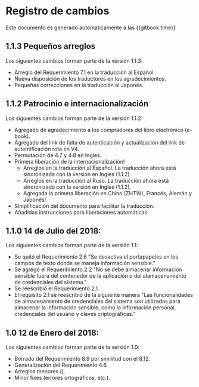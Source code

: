 # Registro de cambios

Este documento es generado automaticamente a las {{gitbook.time}}

## 1.1.3 Pequeños arreglos
Los siguientes cambios forman parte de la versión 1.1.3:

- Arreglo del Requerimiento 7.1 en la traducción al Español.
- Nueva disposición de los traductores en los agradecimientos.
- Pequeñas correcciones en la traducción al Japonés.

## 1.1.2 Patrocinio e internacionalización
Los siguientes cambios forman parte de la versión 1.1.2:

- Agregado de agradecimiento a los compradores del libro electrónico (e-book).
- Agregado del link de falta de autenticación y actualización del link de autentificación rota en V4.
- Permutación de 4.7 y 4.8 en Ingles.
- Primera liberación de la internacionalización!
  - Arreglos en la traducción al Español. La traducción ahora está sincronizada con la versión en Ingles (1.1.2).
  - Arreglos en la traducción al Ruso. La traducción ahora está sincronizada con la versión en Ingles (1.1.2).
  - Agregada la primera liberación en Chino (ZHTW), Francés, Alemán y Japonés!
- Simplificación del documento para facilitar la traducción.
- Añadidas instrucciones para liberaciones automáticas.

## 1.1.0 14 de Julio del 2018:
Los siguientes cambios forman parte de la versión 1.1:

- Se quitó el Requerimiento 2.6 "Se desactiva el portapapeles en los campos de texto donde se maneja información sensible."
- Se agregó el Requerimiento 2.2 "No se debe almacenar información sensible fuera del contenedor de la aplicación o del alamacenamiento de credenciales del sistema."
- Se reescribió el Requerimiento 2.1.
- El requisito 2.1 se reescribió de la siguiente manera "Las funcionalidades de almacenamiento de credenciales del sistema son utilizadas para almacenar la información sensible, como la información personal, credenciales del usuario y claves criptográficas."

## 1.0 12 de Enero del 2018:
Los siguientes cambios forman parte de la versión 1.0:
- Borrado del Requerimiento 8.9 por similitud con el 8.12.
- Generalización del Requerimiento 4.6.
- Arreglos menores ().
- Minor fixes (errores ortográficos, etc.).
